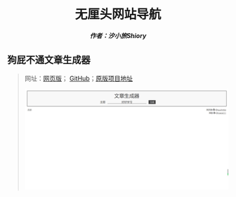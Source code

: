 <center><h1>无厘头网站导航</h1></center>

<center><h5>作者：汐小旅Shiory</h5></center>



## 狗屁不通文章生成器

> 网址：[网页版](https://suulnnka.github.io/BullshitGenerator/index.html)； [GitHub](https://github.com/suulnnka/BullshitGenerator)；[原版项目地址](https://github.com/menzi11/BullshitGenerator)
>
> ![](img/微信截图_20230527114715.png)





